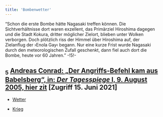 ```yaml
---
title: 'Bombenwetter'
---
```


“Schon die erste Bombe hätte Nagasaki treffen können. Die Sichtverhältnisse dort waren exzellent, das Primärziel Hiroshima dagegen und die Stadt Kokura, dritter möglicher Zielort, blieben unter Wolken verborgen. Doch plötzlich riss der Himmel über Hiroshima auf, der Zielanflug der ›Enola Gay‹ begann. Nur eine kurze Frist wurde Nagasaki durch den meteorologischen Zufall geschenkt, dann fiel auch dort die Bombe, heute vor 60 Jahren.” -!5!-
## <sub class="subscript">**5**</sub> [Andreas Conrad: „Der Angriffs-Befehl kam aus Babelsberg“, in: _Der Tagesspiege_ l, 9. August 2005, hier zit](https://www.tagesspiegel.de/berlin/der-angriffs-befehl-kam-aus-babelsberg/631760.html) [Zugriff 15. Juni 2021]

* [Wetter](Weather_de)

* [Krieg](War_de)





